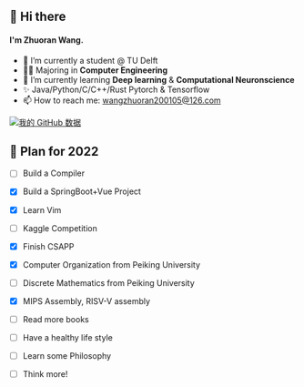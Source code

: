 ## 👋 Hi there 

#### I'm Zhuoran Wang.

- 🔭 I’m currently a student @ TU Delft
- 👨‍🎓 Majoring in **Computer Engineering** 
- 🌱 I’m currently learning **Deep learning** & **Computational Neuronscience**
- ✨ Java/Python/C/C++/Rust   Pytorch & Tensorflow
- 📫 How to reach me: wangzhuoran200105@126.com

  
[![我的 GitHub 数据](https://github-readme-stats.vercel.app/api?username=wang-zhuoran)]()

## 🎯 Plan for 2022
- [ ] Build a Compiler
- [X] Build a SpringBoot+Vue Project
- [X] Learn Vim
- [ ] Kaggle Competition
- [X] Finish CSAPP
- [X] Computer Organization from Peiking University
- [ ] Discrete Mathematics from Peiking University
- [X] MIPS Assembly, RISV-V assembly
- [ ] Read more books
- [ ] Have a healthy life style
- [ ] Learn some Philosophy
- [ ] Think more!


